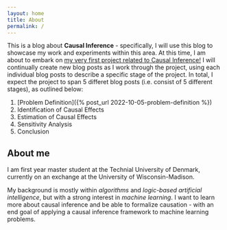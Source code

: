 ```yaml
---
layout: home
title: About
permalink: /
---
```

This is a blog about **Causal Inference** - specifically, I will use this blog to showcase my work and experiments within this area. At this time, I am about to embark on <u>my very first project related to Causal Inference!</u> I will continually create new blog posts as I work through the project, using each individual blog posts to describe a specific stage of the project. In total, I expect the project to span 5 differet blog posts (i.e. consist of 5 different stages), as outlined below:

1. [Problem Definition]({% post_url 2022-10-05-problem-definition %})
2. Identification of Causal Effects
3. Estimation of Causal Effects
4. Sensitivity Analysis
5. Conclusion

## About me
I am first year master student at the Technial University of Denmark, currently on an exchange at the University of Wisconsin-Madison.

My background is mostly within *algorithms* and *logic-based artificial intelligence*, but with a strong interest in *machine learning*. I want to learn more about causal inference and be able to formalize causation - with an end goal of applying a causal inference framework to machine learning problems.


